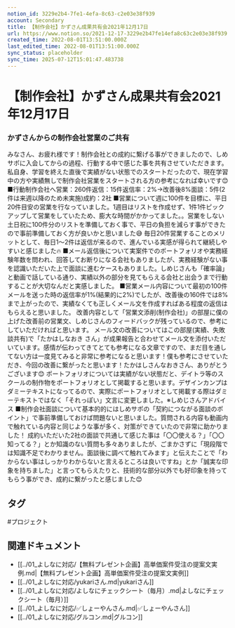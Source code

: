 ```yaml
---
notion_id: 3229e2b4-7fe1-4efa-8c63-c2e03e38f939
account: Secondary
title: 【制作会社】かずさん成果共有会2021年12月17日
url: https://www.notion.so/2021-12-17-3229e2b47fe14efa8c63c2e03e38f939
created_time: 2022-08-01T13:51:00.000Z
last_edited_time: 2022-08-01T13:51:00.000Z
sync_status: placeholder
sync_time: 2025-07-12T15:01:47.483738
---
```

# 【制作会社】かずさん成果共有会2021年12月17日

### **かずさんからの制作会社営業のご共有**
みなさん、お疲れ様です！制作会社との成約に繋げる事ができましたので、しめサポに入会してからの過程、行動する中で感じた事を共有させていただきます。
私自身、学習を終えた直後で実績がない状態でのスタートだったので、現在学習中の方や実績無しで制作会社営業をスタートされる方の参考になれば幸いです😊
■行動制作会社へ営業：260件返信：15件返信率：2%→改善後8%面談：5件(2件は来週以降のため未実施)成約：2社
■営業について週に100件を目標に、平日20件目安の営業を行なっていました。1週目はリストを作成せず、1件1件ピックアップして営業をしていたため、膨大な時間がかかってました。。営業をしない土日祝に100件分のリストを準備しておく事で、平日の負担を減らす事ができたので事前準備しておく方が良いかと思いました😅
毎日20件営業することのメリットとして、毎日1〜2件は返信が来るので、進んでいる実感が得られて継続しやすいと感じました🔥
■メール返信後について実案件でのポートフォリオや実務経験年数を問われ、回答してお断りになる会社もありましたが、実務経験がない事を認識いただいた上で面談に進むケースもありました。しめじさんも「確率論」と動画で話している通り、実績以外の部分を見てもらえる会社と出会うまで行動することが大切なんだと実感しました。
■営業メール内容について最初の100件メールを送った時の返信率が1%(結果的に2%)でしたが、改善後の160件では8%まで上がったので、実績なくても正しくメール文を作成すればある程度の返信はもらえると思いました。
改善内容として「営業文添削(制作会社)」の部屋に僕の上げた改善前の営業文、しめじさんのフィードバックが残っているので、参考にしていただければと思います。
メール文の改善についてはこの部屋(実績、失敗談共有)で「たかはしなおき さん」が成果報告と合わせてメール文を添付いただいています。感情が伝わってきてとても参考になる文章ですので、まだ目を通してない方は一度見てみると非常に参考になると思います！僕も参考にさせていただき、今回の改善に繋がったと思います！たかはしさんなおきさん、ありがとうございます😊
ポートフォリオについては実績がない状態だと、デイトラ等のスクールの制作物をポートフォリオとして掲載すると思います。デザインカンプはダミーテキストになってるので、実際にポートフォリオとして掲載する際はダミーテキストではなく「それっぽい」文言に変更しました。※しめじさんアドバイス
■制作会社面談について基本的的にはしめサポの「契約につながる面談のポイント」で事前準備しておけば問題ないと思いました。質問される内容も動画内で触れている内容と同じような事が多く、対策ができていたので非常に助かりました！
成約いただいた2社の面談で共通して感じた事は「〇〇使える？」「〇〇知ってる？」とか知識のない質問も多々ありましたが、ごまかさずに「現段階では知識不足でわかりません。面談後に調べて触れてみます」と伝えたことで「わからない事はしっかりわからないと言えるところは良いですね」とか「誠実な印象を持ちました」と言ってもらえたりと、技術的な部分以外でも好印象を持ってもらう事ができ、成約に繋がったと感じました😊

## タグ

#プロジェクト 

## 関連ドキュメント

- [[../01_よしなに対応/【無料プレゼント企画】高単価案件受注の提案文実例.md|【無料プレゼント企画】高単価案件受注の提案文実例]]
- [[../01_よしなに対応/yukariさん.md|yukariさん]]
- [[../01_よしなに対応/よしなにチェックシート（毎月）.md|よしなにチェックシート（毎月）]]
- [[../01_よしなに対応/✅しょーやんさん.md|✅しょーやんさん]]
- [[../01_よしなに対応/グルコン.md|グルコン]]
